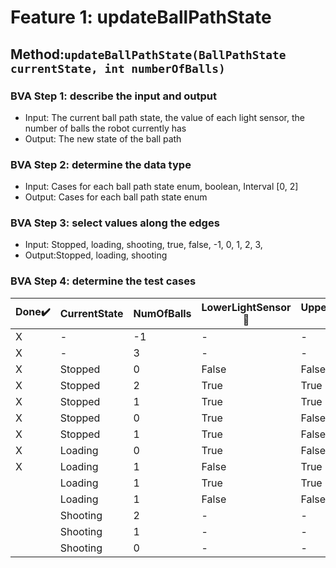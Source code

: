 # Feature 1: updateBallPathState

## Method:`updateBallPathState(BallPathState currentState, int numberOfBalls)`

### BVA Step 1: describe the input and output

* Input: The current ball path state, the value of each light sensor, the number of balls the robot currently has
* Output: The new state of the ball path

### BVA Step 2: determine the data type

* Input: Cases for each ball path state enum, boolean, Interval [0, 2]
* Output: Cases for each ball path state enum

### BVA Step 3: select values along the edges

* Input: Stopped, loading, shooting, true, false, -1, 0, 1, 2, 3,
* Output:Stopped, loading, shooting

### BVA Step 4: determine the test cases


| Done:heavy_check_mark: | CurrentState | NumOfBalls | LowerLightSensor:wrench: | UpperLightSensor:wrench: | *NewState* | *Exception*     |
| ------------------------ | :------------- | ------------ | -------------------------- | -------------------------- | ------------ | :---------------- |
| X                      | -            | -1         | -                        | -                        | X          | IllegalArgument |
| X                      | -            | 3          | -                        | -                        | X          | IllegalArgument |
| X                      | Stopped      | 0          | False                    | False                    | Stopped    | -               |
| X                      | Stopped      | 2          | True                     | True                     | Stopped    | -               |
| X                      | Stopped      | 1          | True                     | True                     | Loading    | -               |
| X                      | Stopped      | 0          | True                     | False                    | Loading    | -               |
| X                      | Stopped      | 1          | True                     | False                    | Loading    | -               |
| X                      | Loading      | 0          | True                     | False                    | Loading    | -               |
| X                      | Loading      | 1          | False                    | True                     | Stopped    | -               |
|                        | Loading      | 1          | True                     | True                     | Loading    | -               |
|                        | Loading      | 1          | False                    | False                    | Loading    | -               |
|                        | Shooting     | 2          | -                        | -                        | Shooting   | -               |
|                        | Shooting     | 1          | -                        | -                        | Shooting   | -               |
|                        | Shooting     | 0          | -                        | -                        | Stopped    | -               |
